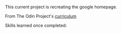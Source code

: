 This current project is recreating the google homepage.

From The Odin Project's [curriculum](http://www.theodinproject.com/courses/web-development-101/lessons/html-css)

Skills learned once completed:
